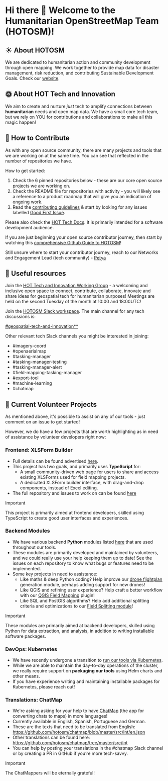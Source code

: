 # Hi there 👋 Welcome to the Humanitarian OpenStreetMap Team (HOTOSM)!

## ☀️ About HOTOSM

We are dedicated to humanitarian action and community development through open mapping. We work together to provide map data for disaster management, risk reduction, and contributing Sustainable Development Goals. Check our [website](https://www.hotosm.org).

## 🌞 About HOT Tech and Innovation

We aim to create and nurture *just* tech to amplify connections between **humanitarian** needs and open map data. We have a small core tech team, but we rely on YOU for contributions and collaborations to make all this magic happen! 

## 🌈 How to Contribute

As with any open source community, there are many projects and tools that we are working on at the same time. You can see that reflected in the number of repositories we have.

How to get started:
1. Check the 6 pinned repositories below - these are our core open source projects we are working on.
2. Check the README file for repositories with activity - you will likely see a reference to a product roadmap that will give you an indication of ongoing work.
3. Read the [contributing guidelines](https://docs.hotosm.org/become-a-contributor) & start by looking for any issues labelled [Good First Issue](https://github.com/search?q=org%3Ahotosm+label%3A%22good+first+issue%22&type=issues).

Please also check the [HOT Tech Docs](https://docs.hotosm.org). It is primarily intended for a software development audience.

If you are just beginning your open source contributor journey, then start by watching this [comprehensive Github Guide to HOTOSM](https://www.youtube.com/watch?v=kibi_YJ6qXo&ab_channel=HumanitarianOpenStreetMapTeam)!

Still unsure where to start your contributor journey, reach to our Networks and Engagement Lead (tech community) - [Petya](https://github.com/petya-kangalova) 

## 📑 Useful resources 

Join the [HOT Tech and Innovation Working Group](https://wiki.openstreetmap.org/wiki/Humanitarian_OSM_Team/Working_groups/TechandInnovation) - a welcoming and inclusive open space to connect, contribute, collaborate, innovate and share ideas for geospatial tech for humanitarian purposes! Meetings are held on the second Tuesday of the month at 10:00 and 18:00UTC!

Join the [HOTOSM Slack workspace](https://slack.hotosm.org/). The main channel for any tech discussions is:

[#geospatial-tech-and-innovation**](https://hotosm.slack.com/archives/C04DPFNB9GR)

Other relevant tech Slack channels you might be interested in joining:
- #imagery-coord
- #openaerialmap
- #tasking-manager
- #tasking-manager-testing
- #tasking-manager-alert
- #field-mapping-tasking-manager
- #export-tool
- #machine-learning
- #chatmap

## 🤲 Current Volunteer Projects

As mentioned above, it's possible to assist on any of our tools - just comment on an issue to get started!

However, we do have a few projects that are worth highlighting as in need of assistance by volunteer developers right now:

### Frontend: XLSForm Builder

- Full details can be found advertised [here](https://www.hotosm.org/volunteer-opportunities/tech-volunteer-opportunities).
- This project has two goals, and primarily uses **TypeScript** for:
  - A small community-driven web page for users to share and access existing XLSForms used for field mapping projects.
  - A dedicated XLSForm builder interface, with drag-and-drop components, instead of Excel editing.
- The full repository and issues to work on can be found [here](https://github.com/hotosm/xlsform-builder)

> [!IMPORTANT]
> This project is primarily aimed at frontend developers, skilled using TypeScript to
> create good user interfaces and experiences.

### Backend Modules

- We have various backend **Python** modules listed [here](https://docs.hotosm.org/modules/backend) that are
  used throughout our tools.
- These modules are primarily developed and maintained by volunteers, and we could really use your help keeping them
  up to date! See the issues on each repository to know what bugs or features need to be implemented.
- Some key projects in need to assistance:
  - Like maths & deep Python coding? Help improve our [drone flightplan](https://github.com/hotosm/drone-tm/tree/develop/src/backend/packages/drone-flightplan)
    generation module, perhaps adding support for new drones!
  - Like QGIS and refining user experience? Help craft a better workflow with our [QGIS Field Mapping](https://github.com/hotosm/qgis-field-mapper) plugin!
  - Like SQL and PostGIS algorithms? Help add additional splitting criteria and optimizations to our
    [Field Splitting module](https://hotosm.github.io/fmtm-splitter)! 

> [!IMPORTANT]
> These modules are primarily aimed at backend developers, skilled using Python for data extraction,
> and analysis, in addition to writing installable software packages.

### DevOps: Kubernetes

- We have recently undergone a transition to [run our tools via Kubernetes](https://github.com/hotosm/k8s-infra).
- While we are able to maintain the day-to-day operations of the cluster, we really require support on
  **packaging our tools** using Helm charts and other means.
- If you have experience writing and maintaining installable packages for Kubernetes, please reach out!

### Translations: ChatMap

- We're asking asking for your help to have [ChatMap](https://chatmap.hotosm.org) (the app for converting chats to maps) in more languages!
- Currently available in English, Spanish, Portuguese and German. 
- These are the texts that need to be translated from English: https://github.com/hotosm/chatmap/blob/master/src/int/en.json
- Other translations can be found here: https://github.com/hotosm/chatmap/tree/master/src/int
- You can help by posting your translations in the #chatmap Slack channel or by creating a PR in GitHub if you’re more tech-savvy.

> [!IMPORTANT]
The ChatMappers will be eternally grateful! 
